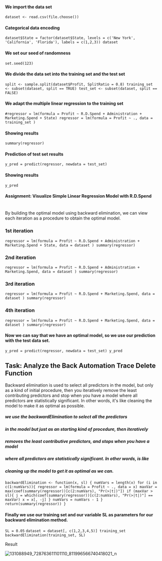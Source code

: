 #### We import the data set
``dataset <- read.csv(file.choose())``

#### Categorical data encoding
``dataset$State = factor(dataset$State,
                      levels = c('New York', 'California', 'Florida'),
                      labels = c(1,2,3))
dataset``

#### We set our seed of randomness
``set.seed(123)``

#### We divide the data set into the training set and the test set
``split <- sample.split(dataset$Profit, SplitRatio = 0.8)
training_set <- subset(dataset, split == TRUE)
test_set <- subset(dataset, split == FALSE)``

#### We adapt the multiple linear regression to the training set
``#regressor = lm(formula = Profit ~ R.D.Spend + Administration + Marketing.Spend + State)
regressor = lm(formula = Profit ~ .,
               data = training_set )``

#### Showing results
``summary(regressor)``

#### Prediction of test set results
``y_pred = predict(regressor, newdata = test_set)``

#### Showing results
``y_pred``

#### Assignment: Visualize Simple Linear Regression Model with R.D.Spend

# 

By building the optimal model using backward elimination, we can view each iteration as a procedure to obtain the optimal model.

### 1st iteration
``regressor = lm(formula = Profit ~ R.D.Spend + Administration + Marketing.Spend + State,
               data = dataset )
summary(regressor)``

### 2nd iteration
``regressor = lm(formula = Profit ~ R.D.Spend + Administration + Marketing.Spend,
               data = dataset )
summary(regressor)``

### 3rd iteration
``regressor = lm(formula = Profit ~ R.D.Spend + Marketing.Spend,
               data = dataset )
summary(regressor)``

### 4th iteration
``regressor = lm(formula = Profit ~ R.D.Spend + Marketing.Spend,
               data = dataset )
summary(regressor)``

#### Now we can say that we have an optimal model, so we use our prediction with the test data set.
``y_pred = predict(regressor, newdata = test_set)
y_pred``

## Task: Analyze the Back Automation Trace Delete Function

Backward elimination is used to select all predictors in the model, but only as a kind of initial procedure, then you iteratively remove the least contributing predictors and stop when you have a model where all predictors are statistically significant. In other words, it's like cleaning the model to make it as optimal as possible.

##### we use the backwardElimination to select all the predictors
##### in the model but just as an starting kind of procedure, then iteratively 
##### removes the least contributive predictors, and stops when you have a model 
##### where all predictors are statistically significant. In other words, is like
##### cleaning up the model to get it as optimal as we can.

``backwardElimination <- function(x, sl) {
  numVars = length(x)
  for (i in c(1:numVars)){
    regressor = lm(formula = Profit ~ ., data = x)
    maxVar = max(coef(summary(regressor))[c(2:numVars), "Pr(>|t|)"])
    if (maxVar > sl){
      j = which(coef(summary(regressor))[c(2:numVars), "Pr(>|t|)"] == maxVar)
      x = x[, -j]
    }
    numVars = numVars - 1
  }
  return(summary(regressor))
}``

#### Finally we use our training set and our variable SL as parameters for our backward elimination method.

``SL = 0.05``
``dataset = dataset[, c(1,2,3,4,5)]
training_set
backwardElimination(training_set, SL)``


Result

![131088949_728763611101110_811996566740418021_n](https://i.imgur.com/xFaZBrb.png)

